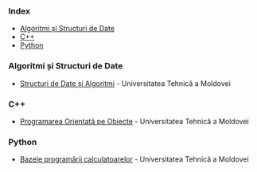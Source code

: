 ### Index

* [Algoritmi și Structuri de Date](#algoritmi-structuri-date)
* [C++](#cpp)
* [Python](#python)


### <a id="algoritmi-structuri-date"></a>Algoritmi și Structuri de Date

* [Structuri de Date și Algoritmi](https://lectii.utm.md/courses/structuri-de-date-si-algoritmi/) - Universitatea Tehnică a Moldovei


### <a id="cpp"></a>C++

* [Programarea Orientată pe Obiecte](https://lectii.utm.md/courses/programarea-orientata-pe-obiecte/) - Universitatea Tehnică a Moldovei


### Python

* [Bazele programării calculatoarelor](https://lectii.utm.md/courses/bazele-programarii-calculatoarelor/) - Universitatea Tehnică a Moldovei

